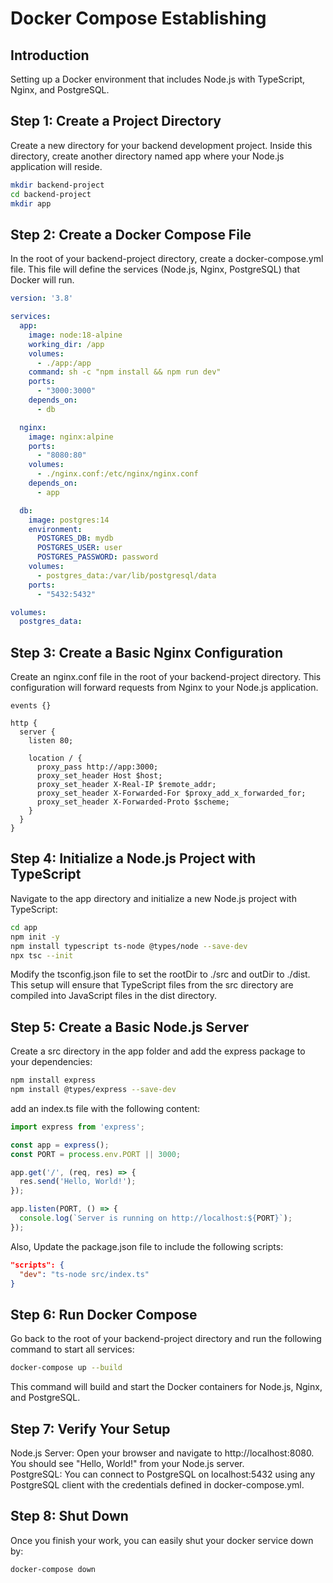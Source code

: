 # Docker Compose Establishing

## Introduction
Setting up a Docker environment that includes Node.js with TypeScript, Nginx, and PostgreSQL.

## Step 1: Create a Project Directory
Create a new directory for your backend development project. Inside this directory, create another directory named app where your Node.js application will reside.

```bash
mkdir backend-project
cd backend-project
mkdir app
```

## Step 2: Create a Docker Compose File
In the root of your backend-project directory, create a docker-compose.yml file. This file will define the services (Node.js, Nginx, PostgreSQL) that Docker will run.

```yaml
version: '3.8'

services:
  app:
    image: node:18-alpine
    working_dir: /app
    volumes:
      - ./app:/app
    command: sh -c "npm install && npm run dev"
    ports:
      - "3000:3000"
    depends_on:
      - db

  nginx:
    image: nginx:alpine
    ports:
      - "8080:80"
    volumes:
      - ./nginx.conf:/etc/nginx/nginx.conf
    depends_on:
      - app

  db:
    image: postgres:14
    environment:
      POSTGRES_DB: mydb
      POSTGRES_USER: user
      POSTGRES_PASSWORD: password
    volumes:
      - postgres_data:/var/lib/postgresql/data
    ports:
      - "5432:5432"

volumes:
  postgres_data:
```

## Step 3: Create a Basic Nginx Configuration
Create an nginx.conf file in the root of your backend-project directory. This configuration will forward requests from Nginx to your Node.js application.

```nginx
events {}

http {
  server {
    listen 80;

    location / {
      proxy_pass http://app:3000;
      proxy_set_header Host $host;
      proxy_set_header X-Real-IP $remote_addr;
      proxy_set_header X-Forwarded-For $proxy_add_x_forwarded_for;
      proxy_set_header X-Forwarded-Proto $scheme;
    }
  }
}
```

## Step 4: Initialize a Node.js Project with TypeScript
Navigate to the app directory and initialize a new Node.js project with TypeScript:

```bash
cd app
npm init -y
npm install typescript ts-node @types/node --save-dev
npx tsc --init
```
Modify the tsconfig.json file to set the rootDir to ./src and outDir to ./dist. This setup will ensure that TypeScript files from the src directory are compiled into JavaScript files in the dist directory.

## Step 5: Create a Basic Node.js Server
Create a src directory in the app folder and add the express package to your dependencies:
```bash
npm install express
npm install @types/express --save-dev
```
add an index.ts file with the following content:
```typescript
import express from 'express';

const app = express();
const PORT = process.env.PORT || 3000;

app.get('/', (req, res) => {
  res.send('Hello, World!');
});

app.listen(PORT, () => {
  console.log(`Server is running on http://localhost:${PORT}`);
});
```
Also,
Update the package.json file to include the following scripts:
```json
"scripts": {
  "dev": "ts-node src/index.ts"
}
```

## Step 6: Run Docker Compose
Go back to the root of your backend-project directory and run the following command to start all services:

```bash
docker-compose up --build
```
This command will build and start the Docker containers for Node.js, Nginx, and PostgreSQL.

## Step 7: Verify Your Setup
Node.js Server: Open your browser and navigate to http://localhost:8080. You should see "Hello, World!" from your Node.js server.<br>
PostgreSQL: You can connect to PostgreSQL on localhost:5432 using any PostgreSQL client with the credentials defined in docker-compose.yml.

## Step 8: Shut Down
Once you finish your work, you can easily shut your docker service down by:
```bash
docker-compose down
```